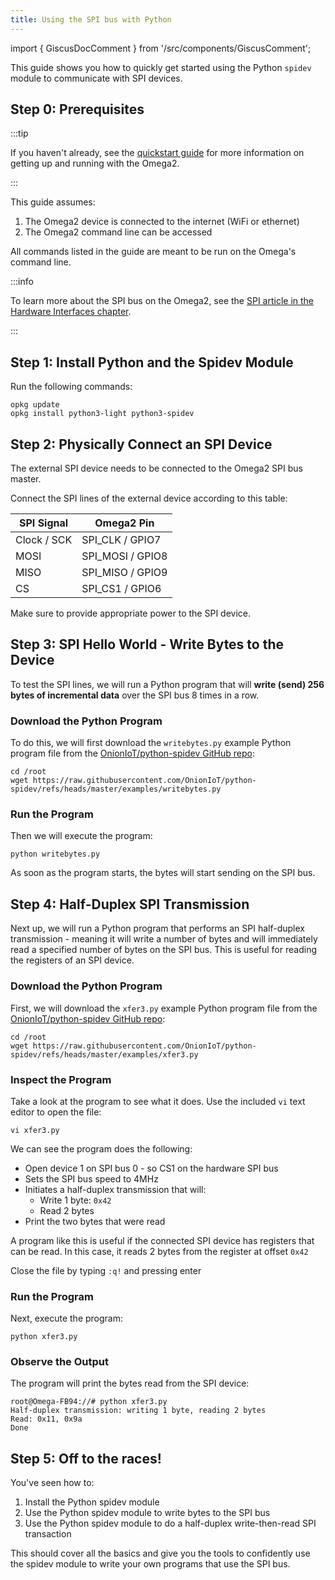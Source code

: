 ```yaml
---
title: Using the SPI bus with Python
---
```


import { GiscusDocComment } from '/src/components/GiscusComment';

This guide shows you how to quickly get started using the Python `spidev` module to communicate with SPI devices.

## Step 0: Prerequisites

:::tip

If you haven't already, see the [quickstart guide](/quickstart/intro) for more information on getting up and running with the Omega2. 

:::

This guide assumes:
1. The Omega2 device is connected to the internet (WiFi or ethernet) 
2. The Omega2 command line can be accessed

All commands listed in the guide are meant to be run on the Omega's command line.

:::info

To learn more about the SPI bus on the Omega2, see the [SPI article in the Hardware Interfaces chapter](/hardware-interfaces/spi.md).

:::

## Step 1: Install Python and the Spidev Module

Run the following commands:

```
opkg update
opkg install python3-light python3-spidev
```

<!-- TODO: add a step where the user chooses between harware SPI or the sw spi? -->

## Step 2: Physically Connect an SPI Device

The external SPI device needs to be connected to the Omega2 SPI bus master.

Connect the SPI lines of the external device according to this table:

| SPI Signal  | Omega2 Pin       |
|-------------|------------------|
| Clock / SCK | SPI_CLK / GPIO7  |
| MOSI        | SPI_MOSI / GPIO8 |
| MISO        | SPI_MISO / GPIO9 |
| CS          | SPI_CS1 / GPIO6  |


Make sure to provide appropriate power to the SPI device.

## Step 3: SPI Hello World - Write Bytes to the Device

To test the SPI lines, we will run a Python program that will **write (send) 256 bytes of incremental data** over the SPI bus 8 times in a row.

### Download the Python Program

To do this, we will first download the `writebytes.py` example Python program file from the [OnionIoT/python-spidev GitHub repo](https://github.com/OnionIoT/python-spidev/blob/master/examples/writebytes.py):

```
cd /root
wget https://raw.githubusercontent.com/OnionIoT/python-spidev/refs/heads/master/examples/writebytes.py
```

### Run the Program 

Then we will execute the program:
```
python writebytes.py
```

As soon as the program starts, the bytes will start sending on the SPI bus.

## Step 4: Half-Duplex SPI Transmission

Next up, we will run a Python program that performs an SPI half-duplex transmission - meaning it will write a number of bytes and will immediately read a specified number of bytes on the SPI bus. This is useful for reading the registers of an SPI device.

### Download the Python Program

First, we will download the `xfer3.py` example Python program file from the [OnionIoT/python-spidev GitHub repo](https://github.com/OnionIoT/python-spidev/blob/master/examples/xfer3.py):

```
cd /root
wget https://raw.githubusercontent.com/OnionIoT/python-spidev/refs/heads/master/examples/xfer3.py
```

### Inspect the Program

Take a look at the program to see what it does. Use the included `vi` text editor to open the file:

```
vi xfer3.py
```

We can see the program does the following:
- Open device 1 on SPI bus 0 - so CS1 on the hardware SPI bus
- Sets the SPI bus speed to 4MHz
- Initiates a half-duplex transmission that will:
    - Write 1 byte: `0x42`
    - Read 2 bytes
- Print the two bytes that were read

A program like this is useful if the connected SPI device has registers that can be read. In this case, it reads 2 bytes from the register at offset `0x42`

Close the file by typing `:q!` and pressing enter

### Run the Program 

Next, execute the program:

```
python xfer3.py
```

### Observe the Output 

The program will print the bytes read from the SPI device:

```
root@Omega-FB94://# python xfer3.py
Half-duplex transmission: writing 1 byte, reading 2 bytes
Read: 0x11, 0x9a
Done
```

## Step 5: Off to the races!

You've seen how to:
1. Install the Python spidev module
2. Use the Python spidev module to write bytes to the SPI bus
3. Use the Python spidev module to do a half-duplex write-then-read SPI transaction

This should cover all the basics and give you the tools to confidently use the spidev module to write your own programs that use the SPI bus.

<GiscusDocComment />